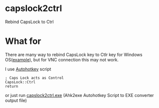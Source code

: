# capslock2ctrl
Rebind CapsLock to Ctrl

# What for

There are many way to rebind CapsLock key to Ctlr key for Windows
OS([example](https://beebom.com/how-remap-keyboard-windows-10/)), but for VNC connection this
may not work.

I use [Autohotkey](https://autohotkey.com) script
```ahk
; Caps Lock acts as Control
CapsLock::Ctrl
return
```
or just run
[capslock2ctrl.exe](https://github.com/yuravg/capslock2ctrl/raw/develop/capslock2ctrl.exe)
(Ahk2exe Autohotkey Script to EXE converter output file)
